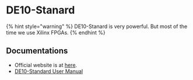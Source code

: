 # DE10-Stanard

{% hint style="warning" %}
DE10-Stanard is very powerful. But most of the time we use Xilinx FPGAs.
{% endhint %}

## Documentations

* Official website is at [here](https://www.terasic.com.tw/cgi-bin/page/archive.pl?CategoryNo=165&Language=English&No=1081).
* [DE10-Standard User Manual](https://www.terasic.com.tw/cgi-bin/page/archive_download.pl?Language=English&No=1081&FID=551f9fbfa8ed07843cd51831db1b04dd)
